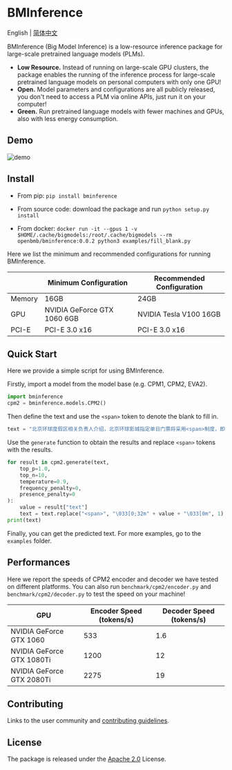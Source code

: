 # BMInference

English | [简体中文]

[简体中文]: ./README-ZH.md

BMInference (Big Model Inference) is a low-resource inference package for large-scale pretrained language models (PLMs).


- **Low Resource.** Instead of running on large-scale GPU clusters, the package enables the running of the inference process for large-scale pretrained language models on personal computers with only one GPU!
- **Open.** Model parameters and configurations are all publicly released, you don't need to access a PLM via online APIs, just run it on your computer! 
- **Green.** Run pretrained language models with fewer machines and GPUs, also with less energy consumption.

## Demo
![demo](./docs/images/demo.gif)

## Install

- From pip: ``pip install bminference``

- From source code: download the package and run ``python setup.py install``

- From docker: ``docker run -it --gpus 1 -v $HOME/.cache/bigmodels:/root/.cache/bigmodels --rm openbmb/bminference:0.0.2 python3 examples/fill_blank.py``

Here we list the minimum and recommended configurations for running BMInference. 

| | Minimum Configuration | Recommended Configuration |
|-|-|-|
| Memory | 16GB | 24GB
| GPU | NVIDIA GeForce GTX 1060 6GB | NVIDIA Tesla V100 16GB
| PCI-E |  PCI-E 3.0 x16 |  PCI-E 3.0 x16

## Quick Start

Here we provide a simple script for using BMInference. 

Firstly, import a model from the model base (e.g. CPM1, CPM2, EVA2).
```python
import bminference
cpm2 = bminference.models.CPM2()
```

Then define the text and use the ``<span>`` token to denote the blank to fill in.
```python
text = "北京环球度假区相关负责人介绍，北京环球影城指定单日门票将采用<span>制度，即推出淡季日、平季日、旺季日和特定日门票。<span>价格为418元，<span>价格为528元，<span>价格为638元，<span>价格为<span>元。北京环球度假区将提供90天滚动价格日历，以方便游客提前规划行程。"
```

Use the ``generate`` function to obtain the results and replace ``<span>`` tokens with the results.

```python
for result in cpm2.generate(text, 
    top_p=1.0,
    top_n=10, 
    temperature=0.9,
    frequency_penalty=0,
    presence_penalty=0
):
    value = result["text"]
    text = text.replace("<span>", "\033[0;32m" + value + "\033[0m", 1)
print(text)
```
Finally, you can get the predicted text. For more examples, go to the ``examples`` folder.

## Performances

Here we report the speeds of CPM2 encoder and decoder we have tested on different platforms. You can also run ``benchmark/cpm2/encoder.py`` and ``benchmark/cpm2/decoder.py`` to test the speed on your machine!

| GPU | Encoder Speed (tokens/s) | Decoder Speed (tokens/s) |
|-|-|-|
| NVIDIA GeForce GTX 1060 | 533 | 1.6
| NVIDIA GeForce GTX 1080Ti | 1200 | 12
| NVIDIA GeForce GTX 2080Ti | 2275 | 19

## Contributing
Links to the user community and [contributing guidelines](./CONTRIBUTING.md).

## License

The package is released under the [Apache 2.0](./LICENSE) License.


